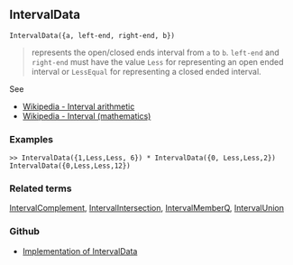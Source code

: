 ## IntervalData

```
IntervalData({a, left-end, right-end, b})
```

> represents the open/closed ends interval from `a` to `b`. `left-end` and `right-end` must have the value `Less` for representing an open ended interval or `LessEqual` for representing a closed ended interval.


See 
* [Wikipedia - Interval arithmetic](https://en.wikipedia.org/wiki/Interval_arithmetic)
* [Wikipedia - Interval (mathematics)](https://en.wikipedia.org/wiki/Interval_(mathematics))

### Examples

```
>> IntervalData({1,Less,Less, 6}) * IntervalData({0, Less,Less,2}) 
IntervalData({0,Less,Less,12})
```

### Related terms 
[IntervalComplement](IntervalComplement.md), [IntervalIntersection](IntervalIntersection.md), [IntervalMemberQ](IntervalMemberQ.md), [IntervalUnion](IntervalUnion.md) 
 

### Github

* [Implementation of IntervalData](https://github.com/axkr/symja_android_library/blob/master/symja_android_library/matheclipse-core/src/main/java/org/matheclipse/core/builtin/IntervalFunctions.java#L262) 
